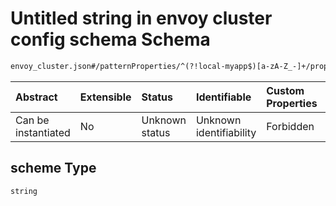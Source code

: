 # Untitled string in envoy cluster config schema Schema

```txt
envoy_cluster.json#/patternProperties/^(?!local-myapp$)[a-zA-Z_-]+/properties/scheme
```



| Abstract            | Extensible | Status         | Identifiable            | Custom Properties | Additional Properties | Access Restrictions | Defined In                                                                |
| :------------------ | :--------- | :------------- | :---------------------- | :---------------- | :-------------------- | :------------------ | :------------------------------------------------------------------------ |
| Can be instantiated | No         | Unknown status | Unknown identifiability | Forbidden         | Allowed               | none                | [envoy\_cluster.json\*](../out/envoy_cluster.json "open original schema") |

## scheme Type

`string`
